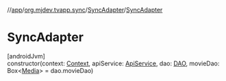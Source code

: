 //[app](../../../index.md)/[org.mjdev.tvapp.sync](../index.md)/[SyncAdapter](index.md)/[SyncAdapter](-sync-adapter.md)

# SyncAdapter

[androidJvm]\
constructor(context: [Context](https://developer.android.com/reference/kotlin/android/content/Context.html), apiService: [ApiService](../../org.mjdev.tvapp.repository/-api-service/index.md), dao: [DAO](../../org.mjdev.tvapp.database/-d-a-o/index.md), movieDao: Box&lt;[Media](../../org.mjdev.tvapp.data.local/-media/index.md)&gt; = dao.movieDao)
